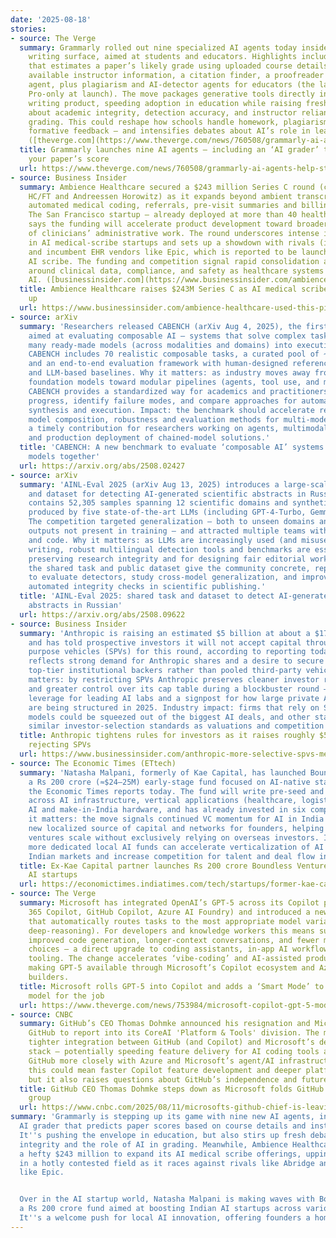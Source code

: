 ```yaml
---
date: '2025-08-18'
stories:
- source: The Verge
  summary: Grammarly rolled out nine specialized AI agents today inside its new Docs
    writing surface, aimed at students and educators. Highlights include an AI grader
    that estimates a paper’s likely grade using uploaded course details and publicly
    available instructor information, a citation finder, a proofreader and paraphrase
    agent, plus plagiarism and AI‑detector agents for educators (the latter two are
    Pro‑only at launch). The move packages generative tools directly into a mainstream
    writing product, speeding adoption in education while raising fresh questions
    about academic integrity, detection accuracy, and instructor reliance on automated
    grading. This could reshape how schools handle homework, plagiarism checks, and
    formative feedback — and intensifies debates about AI’s role in learning and assessment.
    ([theverge.com](https://www.theverge.com/news/760508/grammarly-ai-agents-help-students-educators))
  title: Grammarly launches nine AI agents — including an ‘AI grader’ that predicts
    your paper’s score
  url: https://www.theverge.com/news/760508/grammarly-ai-agents-help-students-educators
- source: Business Insider
  summary: Ambience Healthcare secured a $243 million Series C round (co‑led by Oak
    HC/FT and Andreessen Horowitz) as it expands beyond ambient transcription into
    automated medical coding, referrals, pre‑visit summaries and billing workflows.
    The San Francisco startup — already deployed at more than 40 health systems —
    says the funding will accelerate product development toward broader automation
    of clinicians’ administrative work. The round underscores intense investor interest
    in AI medical‑scribe startups and sets up a showdown with rivals (including Abridge)
    and incumbent EHR vendors like Epic, which is reported to be launching its own
    AI scribe. The funding and competition signal rapid consolidation and rising stakes
    around clinical data, compliance, and safety as healthcare systems adopt generative
    AI. ([businessinsider.com](https://www.businessinsider.com/ambience-healthcare-used-this-pitch-deck-to-raise-243-million-2025-8))
  title: Ambience Healthcare raises $243M Series C as AI medical scribe race heats
    up
  url: https://www.businessinsider.com/ambience-healthcare-used-this-pitch-deck-to-raise-243-million-2025-8
- source: arXiv
  summary: 'Researchers released CABENCH (arXiv Aug 4, 2025), the first public benchmark
    aimed at evaluating composable AI — systems that solve complex tasks by composing
    many ready-made models (across modalities and domains) into execution pipelines.
    CABENCH includes 70 realistic composable tasks, a curated pool of ~700 models,
    and an end-to-end evaluation framework with human-designed reference solutions
    and LLM-based baselines. Why it matters: as industry moves away from monolithic
    foundation models toward modular pipelines (agents, tool use, and model orchestration),
    CABENCH provides a standardized way for academics and practitioners to measure
    progress, identify failure modes, and compare approaches for automatic pipeline
    synthesis and execution. Impact: the benchmark should accelerate research on automated
    model composition, robustness and evaluation methods for multi-model systems —
    a timely contribution for researchers working on agents, multimodal workflows,
    and production deployment of chained-model solutions.'
  title: 'CABENCH: A new benchmark to evaluate ‘composable AI’ systems that stitch
    models together'
  url: https://arxiv.org/abs/2508.02427
- source: arXiv
  summary: 'AINL‑Eval 2025 (arXiv Aug 13, 2025) introduces a large-scale shared task
    and dataset for detecting AI‑generated scientific abstracts in Russian. The dataset
    contains 52,305 samples spanning 12 scientific domains and synthetic abstracts
    produced by five state-of-the-art LLMs (including GPT‑4‑Turbo, Gemma2‑27B, Llama3.3‑70B).
    The competition targeted generalization — both to unseen domains and to model
    outputs not present in training — and attracted multiple teams with public baselines
    and code. Why it matters: as LLMs are increasingly used (and misused) in academic
    writing, robust multilingual detection tools and benchmarks are essential for
    preserving research integrity and for designing fair editorial workflows. Impact:
    the shared task and public dataset give the community concrete, reproducible tools
    to evaluate detectors, study cross-model generalization, and improve methods for
    automated integrity checks in scientific publishing.'
  title: 'AINL‑Eval 2025: shared task and dataset to detect AI‑generated scientific
    abstracts in Russian'
  url: https://arxiv.org/abs/2508.09622
- source: Business Insider
  summary: 'Anthropic is raising an estimated $5 billion at about a $170 billion valuation
    and has told prospective investors it will not accept capital through special
    purpose vehicles (SPVs) for this round, according to reporting today. The move
    reflects strong demand for Anthropic shares and a desire to secure long‑term,
    top‑tier institutional backers rather than pooled third‑party vehicles. Why it
    matters: by restricting SPVs Anthropic preserves cleaner investor relationships
    and greater control over its cap table during a blockbuster round — a sign of
    leverage for leading AI labs and a signpost for how large private AI fundraises
    are being structured in 2025. Industry impact: firms that rely on SPV-driven placement
    models could be squeezed out of the biggest AI deals, and other startups may adopt
    similar investor-selection standards as valuations and competition intensify.'
  title: Anthropic tightens rules for investors as it raises roughly $5B — starts
    rejecting SPVs
  url: https://www.businessinsider.com/anthropic-more-selective-spvs-menlo-ventures-2025-8
- source: The Economic Times (ETtech)
  summary: 'Natasha Malpani, formerly of Kae Capital, has launched Boundless Ventures,
    a Rs 200 crore (≈$24–25M) early‑stage fund focused on AI‑native startups in India,
    the Economic Times reports today. The fund will write pre‑seed and seed checks
    across AI infrastructure, vertical applications (healthcare, logistics), consumer
    AI and make‑in‑India hardware, and has already invested in six companies. Why
    it matters: the move signals continued VC momentum for AI in India and adds a
    new localized source of capital and networks for founders, helping domestic AI
    ventures scale without exclusively relying on overseas investors. Industry impact:
    more dedicated local AI funds can accelerate verticalization of AI products for
    Indian markets and increase competition for talent and deal flow in the region.'
  title: Ex‑Kae Capital partner launches Rs 200 crore Boundless Ventures to back Indian
    AI startups
  url: https://economictimes.indiatimes.com/tech/startups/former-kae-capital-partner-natasha-malpani-launches-rs-200-crore-fund-to-back-ai-startups/articleshow/123356830.cms
- source: The Verge
  summary: Microsoft has integrated OpenAI’s GPT‑5 across its Copilot products (Microsoft
    365 Copilot, GitHub Copilot, Azure AI Foundry) and introduced a new “Smart Mode”
    that automatically routes tasks to the most appropriate model variant (fast vs.
    deep‑reasoning). For developers and knowledge workers this means substantially
    improved code generation, longer‑context conversations, and fewer manual model
    choices — a direct upgrade to coding assistants, in‑app AI workflows, and developer
    tooling. The change accelerates ‘vibe‑coding’ and AI‑assisted productivity, while
    making GPT‑5 available through Microsoft’s Copilot ecosystem and Azure for app
    builders.
  title: Microsoft rolls GPT‑5 into Copilot and adds a ‘Smart Mode’ to pick the best
    model for the job
  url: https://www.theverge.com/news/753984/microsoft-copilot-gpt-5-model-update
- source: CNBC
  summary: GitHub’s CEO Thomas Dohmke announced his resignation and Microsoft is reorganizing
    GitHub to report into its CoreAI 'Platform & Tools' division. The move signals
    tighter integration between GitHub (and Copilot) and Microsoft’s developer AI
    stack — potentially speeding feature delivery for AI coding tools and aligning
    GitHub more closely with Azure and Microsoft’s agent/AI infrastructure. For developers
    this could mean faster Copilot feature development and deeper platform integration,
    but it also raises questions about GitHub’s independence and future product direction.
  title: GitHub CEO Thomas Dohmke steps down as Microsoft folds GitHub into its CoreAI
    group
  url: https://www.cnbc.com/2025/08/11/microsofts-github-chief-is-leaving-competition-ramps-up-in-ai-coding.html
summary: 'Grammarly is stepping up its game with nine new AI agents, including an
  AI grader that predicts paper scores based on course details and instructor info.
  It''s pushing the envelope in education, but also stirs up fresh debates over academic
  integrity and the role of AI in grading. Meanwhile, Ambience Healthcare just snagged
  a hefty $243 million to expand its AI medical scribe offerings, upping the ante
  in a hotly contested field as it races against rivals like Abridge and big players
  like Epic.


  Over in the AI startup world, Natasha Malpani is making waves with Boundless Ventures,
  a Rs 200 crore fund aimed at boosting Indian AI startups across various sectors.
  It''s a welcome push for local AI innovation, offering founders a homegrown'
---
```


<!-- Generated with AI web search 2025-08-18 13:42 UTC -->
